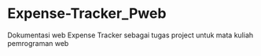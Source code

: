 # Expense-Tracker_Pweb
Dokumentasi web Expense Tracker sebagai tugas project untuk mata kuliah pemrograman web
